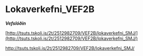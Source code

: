 # Lokaverkefni_VEF2B


***Vefslóðin***

[http://tsuts.tskoli.is/2t/2512982709/VEF2B/lokaverkefni_SMJ/](http://tsuts.tskoli.is/2t/2512982709/VEF2B/lokaverkefni_SMJ/)

http://tsuts.tskoli.is/2t/2512982709/VEF2B/lokaverkefni_SMJ/
